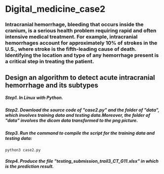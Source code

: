# Digital_medicine_case2
### Intracranial hemorrhage, bleeding that occurs inside the cranium, is a serious health problem requiring rapid and often intensive medical treatment. For example, intracranial hemorrhages account for approximately 10% of strokes in the U.S., where stroke is the fifth-leading cause of death. Identifying the location and type of any hemorrhage present is a critical step in treating the patient.
## Design an algorithm to detect acute intracranial hemorrhage and its subtypes
##### Step1. In Linux with Python.
##### Step2. Download the source code of "case2.py" and the folder of "data", which involves training data and testing data.Moreover, the folder of "data" involves the dicom data transformed to the png picture.
##### Step3. Run the command to compile the script for the training data and testing data:
    python3 case2.py
##### Step4. Produce the file "testing_submission_trail3_CT_G11.xlsx" in which is the prediction result.
